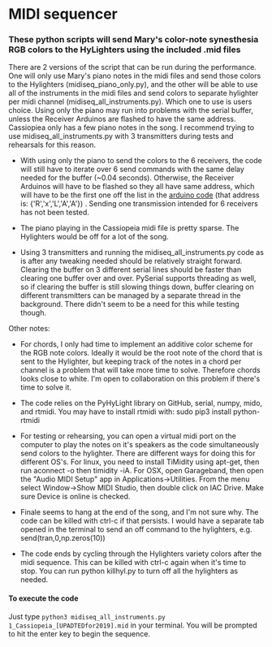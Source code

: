 # MIDI sequencer

### These python scripts will send Mary's color-note synesthesia RGB colors to the HyLighters using the included .mid files

There are 2 versions of the script that can be run during the performance. One will only use Mary's piano notes in the midi files and send those colors to the Hylighters (midiseq_piano_only.py), and the other will be able to use all of the instruments in the midi files and send colors to separate hylighter per midi channel (midiseq_all_instruments.py). Which one to use is users choice. Using only the piano may run into problems with the serial buffer, unless the Receiver Arduinos are flashed to have the same address. Cassiopiea only has a few piano notes in the song. I recommend trying to use midiseq_all_instruments.py with 3 transmitters during tests and rehearsals for this reason. 

- With using only the piano to send the colors to the 6 receivers, the code will still have to iterate over 6 send commands with the same delay needed for the buffer (~0.04 seconds). Otherwise, the Receiver Arduinos will have to be flashed so they all have same address, which will have to be the first one off the list in the [arduino code](https://github.com/MachineAlfr/HyLight/blob/master/ArduinoNRF/HyLight_NRF_receiver.ino) (that address is: {'R','x','L','A','A'}) . Sending one transmission intended for 6 receivers has not been tested. 

- The piano playing in the Cassiopeia midi file is pretty sparse. The Hylighters would be off for a lot of the song. 

- Using 3 transmitters and running the midiseq_all_instruments.py code as is after any tweaking needed should be relatively straight forward. Clearing the buffer on 3 different serial lines should be faster than clearing one buffer over and over. PySerial supports threading as well, so if clearing the buffer is still slowing things down, buffer clearing on different transmitters can be managed by a separate thread in the background. There didn't seem to be a need for this while testing though. 

Other notes:
- For chords, I only had time to implement an additive color scheme for the RGB note colors. Ideally it would be the root note of the chord that is sent to the Hylighter, but keeping track of the notes in a chord per channel is a problem that will take more time to solve. Therefore chords looks close to white. I'm open to collaboration on this problem if there's time to solve it.

- The code relies on the PyHyLight library on GitHub, serial, numpy, mido, and rtmidi. You may have to install rtmidi with: sudo pip3 install python-rtmidi

- For testing or rehearsing, you can open a virtual midi port on the computer to play the notes on it's speakers as the code simultaneously send colors to the hylighter. There are different ways for doing this for different OS's. For linux, you need to install TiMidity using apt-get, then run aconnect -o then timidity -iA. For OSX, open Garageband, then open the "Audio MIDI Setup" app in Applications->Utilities. From the menu select Window->Show MIDI Studio, then double click on IAC Drive. Make sure Device is online is checked.

- Finale seems to hang at the end of the song, and I'm not sure why. The code can be killed with ctrl-c if that persists. I would have a separate tab opened in the terminal to send an off command to the hylighters, e.g. send(tran,0,np.zeros(10))

- The code ends by cycling through the Hylighters variety colors after the midi sequence. This can be killed with ctrl-c again when it's time to stop. You can run python killhyl.py to turn off all the hylighters as needed.

#### To execute the code
Just type `python3 midiseq_all_instruments.py 1_Cassiopeia_[UPADTEDfor2019].mid` in your terminal. You will be prompted to hit the enter key to begin the sequence. 
